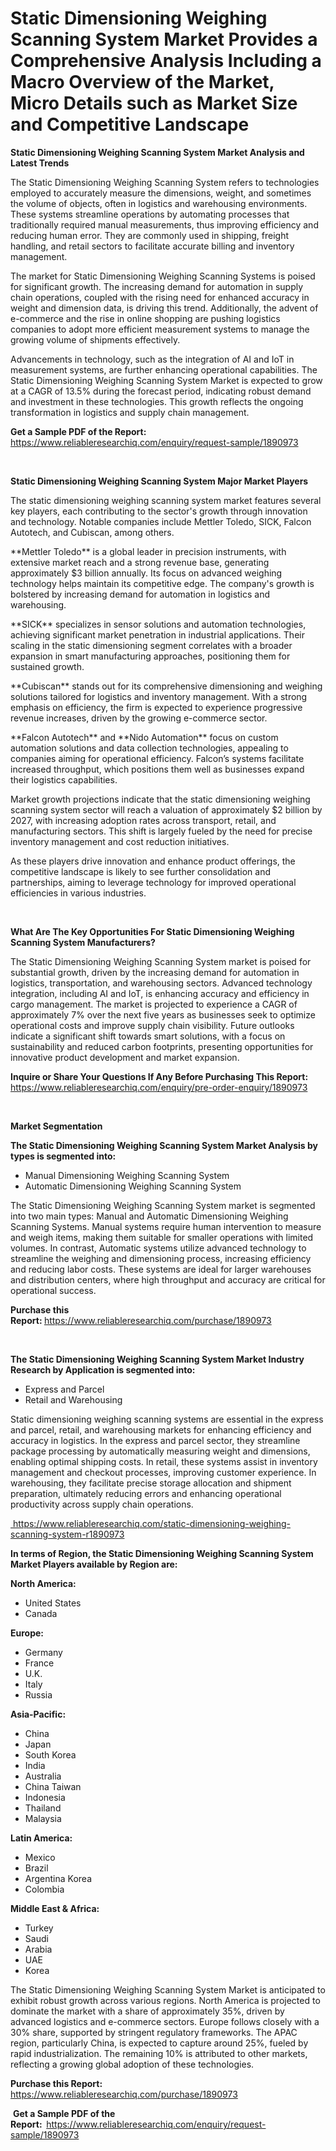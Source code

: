 <p><h1>Static Dimensioning Weighing Scanning System Market Provides a Comprehensive Analysis Including a Macro Overview of the Market, Micro Details such as Market Size and Competitive Landscape</h1></p><p><strong>Static Dimensioning Weighing Scanning System Market Analysis and Latest Trends</strong></p>
<p><p>The Static Dimensioning Weighing Scanning System refers to technologies employed to accurately measure the dimensions, weight, and sometimes the volume of objects, often in logistics and warehousing environments. These systems streamline operations by automating processes that traditionally required manual measurements, thus improving efficiency and reducing human error. They are commonly used in shipping, freight handling, and retail sectors to facilitate accurate billing and inventory management.</p><p>The market for Static Dimensioning Weighing Scanning Systems is poised for significant growth. The increasing demand for automation in supply chain operations, coupled with the rising need for enhanced accuracy in weight and dimension data, is driving this trend. Additionally, the advent of e-commerce and the rise in online shopping are pushing logistics companies to adopt more efficient measurement systems to manage the growing volume of shipments effectively. </p><p>Advancements in technology, such as the integration of AI and IoT in measurement systems, are further enhancing operational capabilities. The Static Dimensioning Weighing Scanning System Market is expected to grow at a CAGR of 13.5% during the forecast period, indicating robust demand and investment in these technologies. This growth reflects the ongoing transformation in logistics and supply chain management.</p></p>
<p><strong>Get a Sample PDF of the Report:&nbsp;</strong> <a href="https://www.reliableresearchiq.com/enquiry/request-sample/1890973?utm_campaign=1137&utm_medium=2&utm_source=Github&utm_content=ia&utm_term=12042025&utm_id=static-dimensioning-weighing-scanning-system">https://www.reliableresearchiq.com/enquiry/request-sample/1890973</a></p>
<p>&nbsp;</p>
<p><strong>Static Dimensioning Weighing Scanning System Major Market Players</strong></p>
<p><p>The static dimensioning weighing scanning system market features several key players, each contributing to the sector's growth through innovation and technology. Notable companies include Mettler Toledo, SICK, Falcon Autotech, and Cubiscan, among others.</p><p>**Mettler Toledo** is a global leader in precision instruments, with extensive market reach and a strong revenue base, generating approximately $3 billion annually. Its focus on advanced weighing technology helps maintain its competitive edge. The company's growth is bolstered by increasing demand for automation in logistics and warehousing.</p><p>**SICK** specializes in sensor solutions and automation technologies, achieving significant market penetration in industrial applications. Their scaling in the static dimensioning segment correlates with a broader expansion in smart manufacturing approaches, positioning them for sustained growth.</p><p>**Cubiscan** stands out for its comprehensive dimensioning and weighing solutions tailored for logistics and inventory management. With a strong emphasis on efficiency, the firm is expected to experience progressive revenue increases, driven by the growing e-commerce sector.</p><p>**Falcon Autotech** and **Nido Automation** focus on custom automation solutions and data collection technologies, appealing to companies aiming for operational efficiency. Falcon’s systems facilitate increased throughput, which positions them well as businesses expand their logistics capabilities.</p><p>Market growth projections indicate that the static dimensioning weighing scanning system sector will reach a valuation of approximately $2 billion by 2027, with increasing adoption rates across transport, retail, and manufacturing sectors. This shift is largely fueled by the need for precise inventory management and cost reduction initiatives.</p><p>As these players drive innovation and enhance product offerings, the competitive landscape is likely to see further consolidation and partnerships, aiming to leverage technology for improved operational efficiencies in various industries.</p></p>
<p>&nbsp;</p>
<p><strong>What Are The Key Opportunities For Static Dimensioning Weighing Scanning System Manufacturers?</strong></p>
<p><p>The Static Dimensioning Weighing Scanning System market is poised for substantial growth, driven by the increasing demand for automation in logistics, transportation, and warehousing sectors. Advanced technology integration, including AI and IoT, is enhancing accuracy and efficiency in cargo management. The market is projected to experience a CAGR of approximately 7% over the next five years as businesses seek to optimize operational costs and improve supply chain visibility. Future outlooks indicate a significant shift towards smart solutions, with a focus on sustainability and reduced carbon footprints, presenting opportunities for innovative product development and market expansion.</p></p>
<p><strong>Inquire or Share Your Questions If Any Before Purchasing This Report:</strong> <a href="https://www.reliableresearchiq.com/enquiry/pre-order-enquiry/1890973?utm_campaign=1137&utm_medium=2&utm_source=Github&utm_content=ia&utm_term=12042025&utm_id=static-dimensioning-weighing-scanning-system">https://www.reliableresearchiq.com/enquiry/pre-order-enquiry/1890973</a></p>
<p>&nbsp;</p>
<p><strong>Market Segmentation</strong></p>
<p><strong>The Static Dimensioning Weighing Scanning System Market Analysis by types is segmented into:</strong></p>
<p><ul><li>Manual Dimensioning Weighing Scanning System</li><li>Automatic Dimensioning Weighing Scanning System</li></ul></p>
<p><p>The Static Dimensioning Weighing Scanning System market is segmented into two main types: Manual and Automatic Dimensioning Weighing Scanning Systems. Manual systems require human intervention to measure and weigh items, making them suitable for smaller operations with limited volumes. In contrast, Automatic systems utilize advanced technology to streamline the weighing and dimensioning process, increasing efficiency and reducing labor costs. These systems are ideal for larger warehouses and distribution centers, where high throughput and accuracy are critical for operational success.</p></p>
<p><strong>Purchase this Report:&nbsp;</strong><a href="https://www.reliableresearchiq.com/purchase/1890973?utm_campaign=1137&utm_medium=2&utm_source=Github&utm_content=ia&utm_term=12042025&utm_id=static-dimensioning-weighing-scanning-system">https://www.reliableresearchiq.com/purchase/1890973</a></p>
<p>&nbsp;</p>
<p><strong>The Static Dimensioning Weighing Scanning System Market Industry Research by Application is segmented into:</strong></p>
<p><ul><li>Express and Parcel</li><li>Retail and Warehousing</li></ul></p>
<p><p>Static dimensioning weighing scanning systems are essential in the express and parcel, retail, and warehousing markets for enhancing efficiency and accuracy in logistics. In the express and parcel sector, they streamline package processing by automatically measuring weight and dimensions, enabling optimal shipping costs. In retail, these systems assist in inventory management and checkout processes, improving customer experience. In warehousing, they facilitate precise storage allocation and shipment preparation, ultimately reducing errors and enhancing operational productivity across supply chain operations.</p></p>
<p><a href="https://www.reliableresearchiq.com/static-dimensioning-weighing-scanning-system-r1890973?utm_campaign=1137&utm_medium=2&utm_source=Github&utm_content=ia&utm_term=12042025&utm_id=static-dimensioning-weighing-scanning-system">&nbsp;https://www.reliableresearchiq.com/static-dimensioning-weighing-scanning-system-r1890973</a></p>
<p><strong>In terms of Region, the Static Dimensioning Weighing Scanning System Market Players available by Region are:</strong></p>
<p>
    <p> <strong> North America: </strong>
        <ul>
            <li>United States</li>
            <li>Canada</li>
        </ul>
        </p> 
    <p> <strong> Europe: </strong>
        <ul>
            <li>Germany</li>
            <li>France</li>
            <li>U.K.</li>
            <li>Italy</li>
            <li>Russia</li>
        </ul>
        </p> 
    <p> <strong> Asia-Pacific: </strong>
        <ul>
            <li>China</li>
            <li>Japan</li>
            <li>South Korea</li>
            <li>India</li>
            <li>Australia</li>
            <li>China Taiwan</li>
            <li>Indonesia</li>
            <li>Thailand</li>
            <li>Malaysia</li>
        </ul>
        </p> 
    <p> <strong> Latin America: </strong>
        <ul>
            <li>Mexico</li>
            <li>Brazil</li>
            <li>Argentina Korea</li>
            <li>Colombia</li>
        </ul>
        </p> 
    <p> <strong> Middle East & Africa: </strong>
        <ul>
            <li>Turkey</li>
            <li>Saudi</li>
            <li>Arabia</li>
            <li>UAE</li>
            <li>Korea</li>
        </ul>
    </p>
    </p>
<p><p>The Static Dimensioning Weighing Scanning System Market is anticipated to exhibit robust growth across various regions. North America is projected to dominate the market with a share of approximately 35%, driven by advanced logistics and e-commerce sectors. Europe follows closely with a 30% share, supported by stringent regulatory frameworks. The APAC region, particularly China, is expected to capture around 25%, fueled by rapid industrialization. The remaining 10% is attributed to other markets, reflecting a growing global adoption of these technologies.</p></p>
<p><strong>Purchase this Report: </strong><a href="https://www.reliableresearchiq.com/purchase/1890973?utm_campaign=1137&utm_medium=2&utm_source=Github&utm_content=ia&utm_term=12042025&utm_id=static-dimensioning-weighing-scanning-system">https://www.reliableresearchiq.com/purchase/1890973</a></p>
<p>&nbsp;<strong>Get a Sample PDF of the Report:&nbsp;&nbsp;</strong><a href="https://www.reliableresearchiq.com/enquiry/request-sample/1890973?utm_campaign=1137&utm_medium=2&utm_source=Github&utm_content=ia&utm_term=12042025&utm_id=static-dimensioning-weighing-scanning-system">https://www.reliableresearchiq.com/enquiry/request-sample/1890973</a></p>
<p><strong></strong></p>
<p><p></p><p></p><p></p></p>